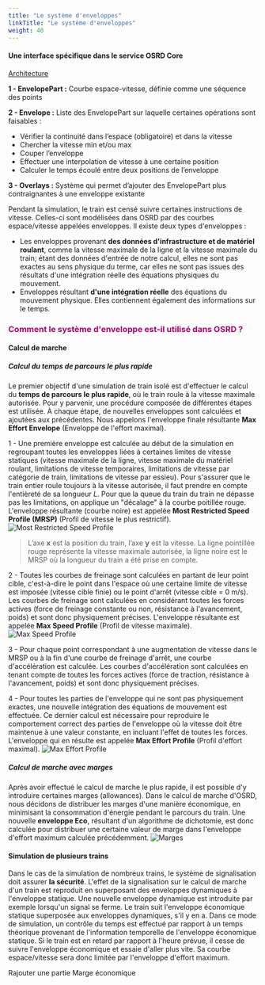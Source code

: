 ```yaml
---
title: "Le système d'enveloppes"
linkTitle: "Le système d'enveloppes"
weight: 40
---
```


#### Une interface spécifique dans le service OSRD Core

[Architecture](https://dgexsolutions.github.io/osrd-website/fr/users/docs/technical_and_physical_choices/architecture/)

**1 - EnvelopePart :** Courbe espace-vitesse, définie comme une séquence des points

**2 - Envelope :** Liste des EnvelopePart sur laquelle certaines opérations sont faisables :

- Vérifier la continuité dans l’espace (obligatoire) et dans la vitesse
- Chercher la vitesse min et/ou max
- Couper l’enveloppe
- Effectuer une interpolation de vitesse à une certaine position
- Calculer le temps écoulé entre deux positions de l’enveloppe

**3 - Overlays :** Système qui permet d’ajouter des EnvelopePart plus contraignantes à une enveloppe existante

Pendant la simulation, le train est censé suivre certaines instructions de vitesse. Celles-ci sont modélisées dans OSRD par des courbes espace/vitesse appelées enveloppes. Il existe deux types d'enveloppes :

- Les enveloppes provenant **des données d'infrastructure et de matériel roulant**, comme la vitesse maximale de la ligne et la vitesse maximale du train; étant des données d'entrée de notre calcul, elles ne sont pas exactes au sens physique du terme, car elles ne sont pas issues des résultats d'une intégration réelle des équations physiques du mouvement.
- Enveloppes résultant **d'une intégration réelle** des équations du mouvement physique. Elles contiennent également des informations sur le temps.

### <font color=#aa026d>Comment le système d'enveloppe est-il utilisé dans OSRD ?</font>

#### Calcul de marche

##### Calcul du temps de parcours le plus rapide

Le premier objectif d'une simulation de train isolé est d'effectuer le calcul du **temps de parcours le plus rapide**, où le train roule à la vitesse maximale autorisée. Pour y parvenir, une procédure composée de différentes étapes est utilisée. À chaque étape, de nouvelles enveloppes sont calculées et ajoutées aux précédentes. Nous appelons l'enveloppe finale résultante **Max Effort Envelope** (Enveloppe de l'effort maximal).

1 - Une première enveloppe est calculée au début de la simulation en regroupant toutes les enveloppes liées à certaines limites de vitesse statiques (vitesse maximale de la ligne, vitesse maximale du matériel roulant, limitations de vitesse temporaires, limitations de vitesse par catégorie de train, limitations de vitesse par essieu). Pour s'assurer que le train entier roule toujours à la vitesse autorisée, il faut prendre en compte l'entièreté de sa longueur $L$. Pour que la queue du train du train ne dépasse pas les limitations, on applique un "décalage" à la courbe poitillée rouge. L'enveloppe résultante (courbe noire) est appelée **Most Restricted Speed Profile (MRSP)** (Profil de vitesse le plus restrictif).
![Most Restricted Speed Profile](../mrsp.png)

> L’axe **x** est la position du train, l’axe **y** est la vitesse. La ligne pointillée rouge représente la vitesse maximale autorisée, la ligne noire est le MRSP où la longueur du train a été prise en compte.

2 - Toutes les courbes de freinage sont calculées en partant de leur point cible, c'est-à-dire le point dans l'espace où une certaine limite de vitesse est imposée (vitesse cible finie) ou le point d'arrêt (vitesse cible = 0 m/s). Les courbes de freinage sont calculées en considérant toutes les forces actives (force de freinage constante ou non, résistance à l'avancement, poids) et sont donc physiquement précises. L'enveloppe résultante est appelée **Max Speed Profile** (Profil de vitesse maximale).
![Max Speed Profile](../msp.png)

3 - Pour chaque point correspondant à une augmentation de vitesse dans le MRSP ou à la fin d'une courbe de freinage d'arrêt, une courbe d'accélération est calculée. Les courbes d'accélération sont calculées en tenant compte de toutes les forces actives (force de traction, résistance à l'avancement, poids) et sont donc physiquement précises.

4 - Pour toutes les parties de l'enveloppe qui ne sont pas physiquement exactes, une nouvelle intégration des équations de mouvement est effectuée. Ce dernier calcul est nécessaire pour reproduire le comportement correct des parties de l'enveloppe où la vitesse doit être maintenue à une valeur constante, en incluant l'effet de toutes les forces. L'enveloppe qui en résulte est appelée **Max Effort Profile** (Profil d'effort maximal).
![Max Effort Profile](../mep.png)

##### Calcul de marche avec marges

Après avoir effectué le calcul de marche le plus rapide, il est possible d'y introduire certaines marges (allowances). Dans le calcul de marche d'OSRD, nous décidons de distribuer les marges d'une manière économique, en minimisant la consommation d'énergie pendant le parcours du train. Une nouvelle **enveloppe Eco**, résultant d'un algorithme de dichotomie, est donc calculée pour distribuer une certaine valeur de marge dans l'enveloppe d'effort maximum calculée précédemment.
![Marges](../allowances.png)

#### Simulation de plusieurs trains

Dans le cas de la simulation de nombreux trains, le système de signalisation doit assurer **la sécurité**. L'effet de la signalisation sur le calcul de marche d'un train est reproduit en superposant des enveloppes dynamiques à l'enveloppe statique. Une nouvelle enveloppe dynamique est introduite par exemple lorsqu'un signal se ferme. Le train suit l'enveloppe économique statique superposée aux enveloppes dynamiques, s'il y en a. Dans ce mode de simulation, un contrôle du temps est effectué par rapport à un temps théorique provenant de l'information temporelle de l'enveloppe économique statique. Si le train est en retard par rapport à l'heure prévue, il cesse de suivre l'enveloppe économique et essaie d'aller plus vite. Sa courbe espace/vitesse sera donc limitée par l'enveloppe d'effort maximum.

Rajouter une partie Marge économique

